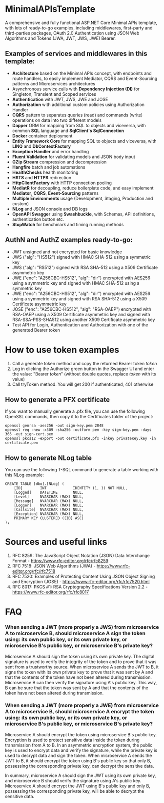 # MinimalAPIsTemplate
A comprehensive and fully functional ASP.NET Core Minimal APIs template, with lots of ready-to-go examples, including middlewares, first-party and third-parties packages, OAuth 2.0 Authentication using JSON Web Algorithms and Tokens (JWA, JWT, JWS, JWE) Bearer.  

## Examples of services and middlewares in this template:  
- **Architecture** based on the Minimal APIs concept, with endpoints and route handlers, to easily implement Mediator, CQRS and Event-Sourcing patterns and Microservices architectures  
- Asynchronous service calls with **Dependency Injection (DI)** for Singleton, Transient and Scoped services  
- **Authentication** with JWT, JWS, JWE and JOSE  
- **Authorization** with additional custom policies using Authorization Handler
- **CQRS** pattern to separates queries (read) and commands (write) operations on data into two different models  
- **Dapper** ORM for mapping from SQL to objects and viceversa, with common **SQL** language and **SqlClient's SqlConnection**  
- **Docker** container deployment  
- **Entity Framework Core** for mapping SQL to objects and viceversa, with **LINQ** and **DbContextFactory**  
- **Exception Handler** and error handling
- **Fluent Validation** for validating models and JSON body input  
- **GZip Stream** compression and decompression  
- **Hangfire** batch and job automations  
- **HealthChecks** health monitoring  
- **HSTS** and **HTTPS** redirection  
- **HttpClientFactory** with HTTP connection pooling  
- **MediatR** for decoupling, reduce boilerplate code, and easy implement **Mediator**, **CQRS**, **Event-Sourcing** patterns  
- **Multiple Environments** usage (Development, Staging, Production and custom)  
- **NLog** and JSON console and DB logs  
- **OpenAPI Swagger** using **Swashbuckle**, with Schemas, API definitions, authentication button etc.  
- **StopWatch** for benchmark and timing running methods  

## AuthN and AuthZ examples ready-to-go:  
- JWT unsigned and not encrypted for basic knowledge  
- JWS ("alg": "HS512") signed with HMAC SHA-512 using a symmetric key  
- JWS ("alg": "RS512") signed with RSA SHA-512 using a X509 Certificate asymmetric key  
- JWE ("enc": "A256CBC-HS512", "alg": "dir") encrypted with AES256 using a symmetric key and signed with HMAC SHA-512 using a symmetric key  
- JWE ("enc": "A256CBC-HS512", "alg": "dir") encrypted with AES256 using a symmetric key and signed with RSA SHA-512 using a X509 Certificate asymmetric key  
- JOSE ("enc": "A256CBC-HS512", "alg": "RSA-OAEP") encrypted with RSA-OAEP using a X509 Certificate asymmetric key and signed with RSA-SSA-PSS-SHA512 using another X509 Certificate asymmetric key  
- Test API for Login, Authentication and Authorization with one of the generated Bearer token  
  
# How to use token examples  
1. Call a generate token method and copy the returned Bearer token *token*  
2. Log in clicking the Authorize green button in the Swagger UI and enter the value: "Bearer *token*" (without double quotes, replace *token* with its value)  
3. Call tryToken method. You will get 200 if authenticated, 401 otherwise  

## How to generate a PFX certificate
If you want to manually generate a .pfx file, you can use the following OpenSSL commands, then copy it to the Certificates folder of the project:  

```
openssl genrsa -aes256 -out sign-key.pem 2048  
openssl req -new -x509 -sha256 -outform pem -key sign-key.pem -days 365 -out sign-cert.pem  
openssl pkcs12 -export -out certificate.pfx -inkey privateKey.key -in certificate.pem  
```

## How to generate NLog table  
You can use the following T-SQL command to generate a table working with this NLog example:  

```
CREATE TABLE [dbo].[NLog] (
    [ID]        INT            IDENTITY (1, 1) NOT NULL,
    [Logged]    DATETIME       NULL,
    [Level]     NVARCHAR (MAX) NULL,
    [Message]   NVARCHAR (MAX) NULL,
    [Logger]    NVARCHAR (MAX) NULL,
    [Callsite]  NVARCHAR (MAX) NULL,
    [Exception] NVARCHAR (MAX) NULL,
    PRIMARY KEY CLUSTERED ([ID] ASC)
);
```

# Sources and useful links
1. RFC 8259: The JavaScript Object Notation (JSON) Data Interchange Format - https://www.rfc-editor.org/rfc/rfc8259
2. RFC 7518: JSON Web Algorithms (JWA) - https://www.rfc-editor.org/rfc/rfc7518  
3. RFC 7520: Examples of Protecting Content Using JSON Object Signing and Encryption (JOSE) - https://www.rfc-editor.org/rfc/rfc7520.html
4. RFC 8017: PKCS #1: RSA Cryptography Specifications Version 2.2 - https://www.rfc-editor.org/rfc/rfc8017

# FAQ
### When sending a JWT (more properly a JWS) from microservice A to microservice B, should microservice A sign the token using: its own public key, or its own private key, or microservice B's public key, or microservice B's private key?

Microservice A should sign the token using its own private key. The digital signature is used to verify the integrity of the token and to prove that it was sent from a trustworthy source. When microservice A sends the JWT to B, it signs the token with its own private key to prove that it was sent by A and that the contents of the token have not been altered during transmission. Microservice B can then verify the signature using A's public key. This way, B can be sure that the token was sent by A and that the contents of the token have not been altered during transmission.

### When sending a JWT (more properly a JWE) from microservice A to microservice B, should microservice A encrypt the token using: its own public key, or its own private key, or microservice B's public key, or microservice B's private key?

Microservice A should encrypt the token using microservice B's public key. Encryption is used to protect sensitive data inside the token during transmission from A to B. In an asymmetric encryption system, the public key is used to encrypt data and verify the signature, while the private key is used to decrypt data and sign the token. When microservice A sends the JWT to B, it should encrypt the token using B's public key so that only B, possessing the corresponding private key, can decrypt the sensitive data.

In summary, microservice A should sign the JWT using its own private key, and microservice B should verify the signature using A's public key. Microservice A should encrypt the JWT using B's public key and only B, possessing the corresponding private key, will be able to decrypt the sensitive data.

